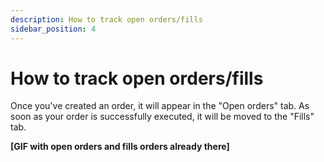 ```yaml
---
description: How to track open orders/fills
sidebar_position: 4
---
```



# How to track open orders/fills

Once you've created an order, it will appear in the "Open orders" tab. As soon as your order is successfully executed, it will be moved to the "Fills" tab.<br /> 

**[GIF with open orders and fills orders already there]**
